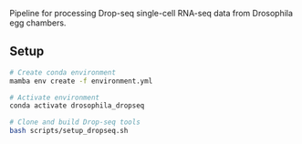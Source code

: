 Pipeline for processing Drop-seq single-cell RNA-seq data from Drosophila egg chambers.

## Setup

```bash
# Create conda environment
mamba env create -f environment.yml

# Activate environment
conda activate drosophila_dropseq

# Clone and build Drop-seq tools
bash scripts/setup_dropseq.sh
